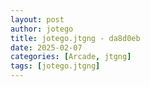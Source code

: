 ```yaml
---
layout: post
author: jotego
title: jotego.jtgng - da8d0eb
date: 2025-02-07
categories: [Arcade, jtgng]
tags: [jotego.jtgng]
---
```


